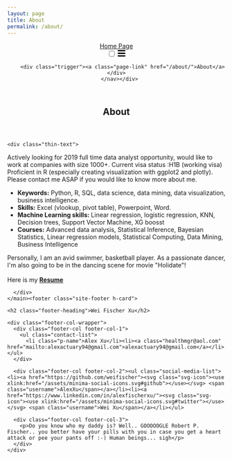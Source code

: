 ```yaml
---
layout: page
title: About
permalink: /about/
---
```


<!DOCTYPE html>
<html lang="en"><head>
  <meta charset="utf-8">
  <meta http-equiv="X-UA-Compatible" content="IE=edge">
  <meta name="viewport" content="width=device-width, initial-scale=1"><!-- Begin Jekyll SEO tag v2.6.1 -->
<title>About |Alex Xu Fischer</title>
<meta name="generator" content="Jekyll v3.8.5" />
<meta property="og:title" content="About" />
<meta property="og:locale" content="en_US" />
<meta name="Alex" content="Alex Xu." />
<meta property="og:description" content="Write an awesome description for your new site here. You can edit this line in _config.yml. It will appear in your document head meta (for Google search results) and in your feed.xml site description." />
<link rel="canonical" href="http://localhost:4000/about/" />
<meta property="og:url" content="http://localhost:4000/about/" />
<meta property="og:site_name" content="Your awesome title" />
<script type="application/ld+json">
{"headline":"About","url":"http://localhost:4000/about/","alex":"Write an awesome description for your new site here. You can edit this line in _config.yml. It will appear in your document head meta (for Google search results) and in your feed.xml site description.","name":"Your awesome title","@type":"WebSite","@context":"https://schema.org"}</script>
<!-- End Jekyll SEO tag -->
<link rel="stylesheet" href="/assets/main.css"><link type="application/atom+xml" rel="alternate" href="http://localhost:4000/feed.xml" title="Your awesome title" /></head>
<body><header class="site-header" role="banner">

  <div class="wrapper"><a class="site-title" rel="author" href="/">Home Page</a><nav class="site-nav">
        <input type="checkbox" id="nav-trigger" class="nav-trigger" />
        <label for="nav-trigger">
          <span class="menu-icon">
            <svg viewBox="0 0 18 15" width="18px" height="15px">
              <path d="M18,1.484c0,0.82-0.665,1.484-1.484,1.484H1.484C0.665,2.969,0,2.304,0,1.484l0,0C0,0.665,0.665,0,1.484,0 h15.032C17.335,0,18,0.665,18,1.484L18,1.484z M18,7.516C18,8.335,17.335,9,16.516,9H1.484C0.665,9,0,8.335,0,7.516l0,0 c0-0.82,0.665-1.484,1.484-1.484h15.032C17.335,6.031,18,6.696,18,7.516L18,7.516z M18,13.516C18,14.335,17.335,15,16.516,15H1.484 C0.665,15,0,14.335,0,13.516l0,0c0-0.82,0.665-1.483,1.484-1.483h15.032C17.335,12.031,18,12.695,18,13.516L18,13.516z"/>
            </svg>
          </span>
        </label>

        <div class="trigger"><a class="page-link" href="/about/">About</a></div>
      </nav></div>
</header>
<main class="page-content" aria-label="Content">
      <div class="wrapper">
        <article class="post">

  <header class="post-header">
    <h1 class="post-title">About</h1>
  </header>

  <div class="post-content">
    
	
	<div class="thin-text">
Actively looking for 2019 full time data analyst opportunity, would like to work at companies with size 1000+. Current visa status :H1B (working visa)
<br>
Proficient in R (especially creating visualization with ggplot2 and plotly).
Please contact me ASAP if you would like to know more about me.
</div>

<div class="thin-text">
<ul>
<li><strong>Keywords:</strong> Python, R, SQL, data science, data mining, data visualization, business intelligence.</li>
<li><strong>Skills:</strong> Excel (vlookup, pivot table), Powerpoint, Word.</li>
<li><strong>Machine Learning skills:</strong> Linear regression, logistic regression, KNN, Decision trees, Support Vector Machine, XG boosst</li>
<li><strong>Courses:</strong> Advanced data analysis, Statistical Inference, Bayesian Statistics, Linear regression models, Statistical Computing, Data Mining, Business Intelligence</li>
</ul>
</div>

<div class="thin-text">
Personally, I am an avid swimmer, basketball player. As a passionate dancer, I'm also going to be in the dancing scene for movie "Holidate"!
</div>
<br>


<div class="thin-text">
Here is my <a href="https://www.dropbox.com/s/omi3gc9l3v9qsne/resume-Alex%20Xu.pdf?dl=0"><strong>Resume</strong></a></div> <!--[Resume](https://www.dropbox.com/s/5e3s74bvdsl1n1z/Yc_ds.pdf?dl=0https://www.dropbox.com/s/omi3gc9l3v9qsne/resume-Alex%20Xu.pdf?dl=0)-->
  </div>

</article>

      </div>
    </main><footer class="site-footer h-card">
  <data class="u-url" href="/"></data>

  <div class="wrapper">

    <h2 class="footer-heading">Wei Fischer Xu</h2>

    <div class="footer-col-wrapper">
      <div class="footer-col footer-col-1">
        <ul class="contact-list">
          <li class="p-name">Alex Xu</li><li><a class="healthmgr@aol.com" href="mailto:alexactuary94@gmail.com">alexactuary94@gmail.com</a></li></ul>
      </div>

      <div class="footer-col footer-col-2"><ul class="social-media-list"><li><a href="https://github.com/weifischer"><svg class="svg-icon"><use xlink:href="/assets/minima-social-icons.svg#github"></use></svg> <span class="username">AlexXu</span></a></li><li><a href="https://www.linkedin.com/in/alexfischerxu/"><svg class="svg-icon"><use xlink:href="/assets/minima-social-icons.svg#twitter"></use></svg> <span class="username">Wei Xu</span></a></li></ul>
</div>

      <div class="footer-col footer-col-3">
        <p>Do you know who my daddy is? Well.. GOOOOOGLE Robert P. Fischer.. you better have your pills with you in case you get a heart attack or pee your pants off :-) Human beings... sigh</p>
      </div>
    </div>

  </div>

</footer>
</body>

</html>
